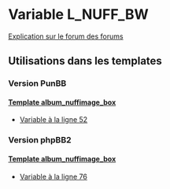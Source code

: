 # Variable L_NUFF_BW
[Explication sur le forum des forums](http://forum.forumactif.com/t294113-listing-des-variables#L_NUFF_BW)
## Utilisations dans les templates
### Version PunBB
#### [Template album_nuffimage_box](punbb/album_nuffimage_box.md)
* [Variable à la ligne 52](../punbb/album_nuffimage_box.tpl#L52)
### Version phpBB2
#### [Template album_nuffimage_box](subsilver/album_nuffimage_box.md)
* [Variable à la ligne 76](../subsilver/album_nuffimage_box.tpl#L76)